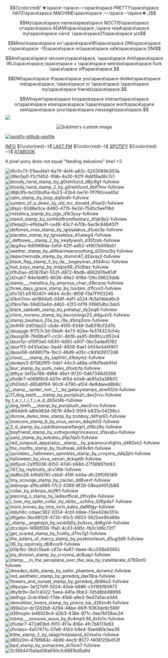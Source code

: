 $${\color{red}⌜★\space─\space──\space\space PRETTY\space\space HATE\space\space MACHINE\space\space ──\space ─\space★⌟}$$

$$My\space\space names\space\space NOCTIS\space\space or\space\space ADAM\space\space ,\space read\space\space my\space\space carrd. \space\space21\space\space y/o$$

$$Minors\space\space on \space\space18\space\space DNI\space\space +\space\space -15\space\space on\space\space safe\space\space DNI$$

$$Anti\space\space recovery\space\space, \space\space Anti\space\space IRLs\space\space,\space\space + \space\space weirdos\space\space fuck \space\space off\space\space.$$

$$DNI\space\space if\space\space you\space\space dislike\space\space me\space\space, \space\space or \space\space \space\space my\space\space friends\space\space.$$

$$Whisper\space\space to\space\space interact\space\space or\space\space else\space\space I\space\space wont\space\space see\space\space your\space\space message\space\space.$$
![](https://komarev.com/ghpvc/?username=xvnoctis&label=hydra+++&color=73682f)
<p align="center">
  <img src="https://gifcity.carrd.co/assets/images/gallery39/6130186d.gif?v=238ae5e6raw=true" alt="Sublime's custom image"/>
</p>

[![spotify-github-profile](https://spotify-github-profile.kittinanx.com/api/view?uid=tn772at7vmvojbim4ltard2yy&cover_image=true&theme=default&show_offline=false&background_color=000000&interchange=false&bar_color=ff0000)](https://github.com/kittinan/spotify-github-profile)



[INFO](https://rentry.co/stigmata/) ${\color{red}─}$ [LAST.FM](https://www.last.fm/user/cybpnk) ${\color{red}─}$ [SPOTIFY](https://open.spotify.com/user/tn772at7vmvojbim4ltard2yy?si=ea17f7a69ce94db5) ${\color{red}─}$ [ATABOOK](https://xvnoctis.atabook.org/)

A pixel pony does not equal "feeding delusions" btw! <3

![d1v0v73-51bed4e1-8a79-4ef4-a63c-5203069b353a](https://github.com/xvnoctis/xvnoctis/assets/126313739/19ffa3af-1f28-4377-b188-0b6a33e6c727)
![d9kn5p0-f1cf1452-3f4b-4a30-921f-8dd18ad8c7c1](https://github.com/xvnoctis/xvnoctis/assets/126313739/54a21827-a262-41ab-8936-0586f5ef58e8)
![bloody_hand_stamp_by_g0reh0und_d8jc6g1-fullview](https://github.com/xvnoctis/xvnoctis/assets/126313739/e4aeae38-1d18-4728-b5b2-f23a7fa3417c)![bloody_hand_stamp_2_by_g0reh0und_dbif7mv-fullview](https://github.com/xvnoctis/xvnoctis/assets/126313739/6af994ce-2dfb-47ab-9448-e87b3e48ebae)![d8jb3fb-bc00bd5a-6a23-43b4-be7d-11f760cea45d](https://github.com/xvnoctis/xvnoctis/assets/126313739/e3ae32ca-6125-4ae8-80b9-f88a827c150b)
![ratm_stamp_by_toop_dq0nd0-fullview](https://github.com/xvnoctis/xvnoctis/assets/126313739/109c30a9-3728-48bf-b27c-c7e090012049)
![system_of_a_down_by_old_mc_donald_d1oei2i-fullview](https://github.com/xvnoctis/xvnoctis/assets/126313739/68948642-d471-4efe-8fb7-f322327d279f)
![drkjiz-9348e0ce-8460-4715-9e2d-75d5c5ee116d](https://github.com/xvnoctis/xvnoctis/assets/126313739/c619c534-4b41-4be3-b65f-12034ab7f28b)
![metallica_stamp_by_izgo_d1b3yuy-fullview](https://github.com/xvnoctis/xvnoctis/assets/126313739/6a68ceeb-62c8-4177-bada-a735d67bf70f)
![staind_stamp_by_sixthkidfromthestarz_d1qk9p2-fullview](https://github.com/xvnoctis/xvnoctis/assets/126313739/089ea180-9c6d-4029-baca-79d30b297373)
![d1eqq2n-ef6daa11-ce48-43c7-b70b-5ac9c848407f](https://github.com/xvnoctis/xvnoctis/assets/126313739/ff23e549-8556-4442-b10d-a88137c70911)
![deftones_rose_stamp_by_ignisalatus_d1ues3a-fullview](https://github.com/xvnoctis/xvnoctis/assets/126313739/09c69bed-e19f-4326-af9f-fce8c93ebe64)
![placebo_stamp_by_ignisalatus_d1uewg4-fullview](https://github.com/xvnoctis/xvnoctis/assets/126313739/ce746486-2bb1-4cc5-bfa4-07d9122e763b)
![_deftones__stamp_2_by_ireallywish_d35fzob-fullview](https://github.com/xvnoctis/xvnoctis/assets/126313739/069ba81f-9867-4e27-ad3f-c9615c121496)![dpg4su-9d0968da-5d1d-42ff-ad52-ef807b008a51](https://github.com/xvnoctis/xvnoctis/assets/126313739/c1b0eda6-882d-41fe-b0d8-dccbc77732d5)![seether_stamp_by_allifearmeansnothing_d20mo5q-fullview](https://github.com/xvnoctis/xvnoctis/assets/126313739/96201ad3-4097-41d5-bcaa-811e7cfd6120)![depechemode_stamp_by_stumm47_d2axay2-fullview](https://github.com/xvnoctis/xvnoctis/assets/126313739/122ff92b-6a78-4e4f-a94c-335045e10b90)
![black_flag_stamp_3_by_da__bogeyman_d344rxc-fullview](https://github.com/xvnoctis/xvnoctis/assets/126313739/5c2e665c-cccd-4eed-85ae-d4c87360f054)![lost_boys_stamp_by_meljoy68_d1o5tez-fullview](https://github.com/xvnoctis/xvnoctis/assets/126313739/a645ef16-1235-46d6-a6d3-36367d7779df)![d1fu5ao-d51876a1-552f-4972-8bd9-d662976e81df](https://github.com/xvnoctis/xvnoctis/assets/126313739/166cb984-3b09-43f8-b348-6d374ede46c4)![d2nqit7-84e1dd65-8036-49e2-819d-126c39623ddb](https://github.com/xvnoctis/xvnoctis/assets/126313739/78493b3f-4145-4060-bc83-0c79bc5123f3)![stamp___metallica_by_amyrose_chan_d1kcqvq-fullview](https://github.com/xvnoctis/xvnoctis/assets/126313739/45b3d8a6-c0e9-49fe-9577-3957e37cf7ab)
![three_days_grace_stamp_by_luxdani_d1fcvx0-fullview](https://github.com/xvnoctis/xvnoctis/assets/126313739/fba27f07-4a76-4e8f-9b25-77610a008e13)![d1v7jt1-b5192401-4644-4c6c-8f08-f3a7f1f03245](https://github.com/xvnoctis/xvnoctis/assets/126313739/ae11f04d-85e0-48bf-899b-403f76bb8bfd)![d1km7mn-eb1864e6-048f-4df1-a524-fb3a1dbbd6c9](https://github.com/xvnoctis/xvnoctis/assets/126313739/08ba7624-f980-4a21-a201-11381d42bc0a)![d1km7kk-59d03a4d-d4b5-42f3-bf19-5f6654bc3ab5](https://github.com/xvnoctis/xvnoctis/assets/126313739/64fafaf7-c402-4a85-9aa3-fe030647b311)![black_sabbath_stamp_by_pohatujr_dy2oq6-fullview](https://github.com/xvnoctis/xvnoctis/assets/126313739/b6031473-39a9-41a0-8e6e-6070d66eb415)![chino_moreno_stamp_by_becomingx23_ddguzv5-fullview](https://github.com/xvnoctis/xvnoctis/assets/126313739/0b8a5298-1d2d-49d2-bb55-b0dbec0c1e7a)![stamp_bauhaus_01a_by_r9a_d5mp5zm-fullview](https://github.com/xvnoctis/xvnoctis/assets/126313739/f03c7058-906c-437b-9a9c-230aa8f8c0c7)![dxfhf4-2d01da22-cbda-45f0-9348-0a8316cf2d7b](https://github.com/xvnoctis/xvnoctis/assets/126313739/5250f930-5e22-49b0-83d9-ece34e286ffe)![dauqygk-91757c3d-0bb6-4e73-82be-fe374323c54c](https://github.com/xvnoctis/xvnoctis/assets/126313739/21c570b7-e641-4046-b68e-419a76f43b4b)![dauvg06-76d9baf7-cc0c-4b18-aa45-6b9fccc952e4](https://github.com/xvnoctis/xvnoctis/assets/126313739/fd3fc0fb-1492-4cb3-b931-eb150488ce72)![dauvfzr-d15ff3a0-b830-4d50-a507-0bc5adad5182](https://github.com/xvnoctis/xvnoctis/assets/126313739/06add78d-9662-422f-98c3-2767d24794f4)![daur1f3-4435a0ac-0ad4-4508-8ae1-bf04e4d4f901](https://github.com/xvnoctis/xvnoctis/assets/126313739/6669bf76-3d29-4c11-9d68-9832fa72f32b)![dauvi08-d49807fa-1bc3-48d9-a05c-c9d1d39172d6](https://github.com/xvnoctis/xvnoctis/assets/126313739/8fcf8c24-d572-4088-b0d2-c5a496e957ff)
![cloud____stamp_by_saphitri_d1keymz-fullview](https://github.com/xvnoctis/xvnoctis/assets/126313739/31658a8a-7b0c-4e5f-bc70-026460478139)
![daokpv3-875829f5-0de1-44c3-a88a-e18d1beb0fa1](https://github.com/xvnoctis/xvnoctis/assets/126313739/84ed3b74-5367-408c-84b7-40fa66dd2e48)![blur_stamp_by_sumi_neko_d1odcfq-fullview](https://github.com/xvnoctis/xvnoctis/assets/126313739/73c4f1c6-6f98-4407-bf5e-000938c9e202)![dtftyq-3e15e786-4968-48e1-9720-0d67346d5568](https://github.com/xvnoctis/xvnoctis/assets/126313739/d05a286b-6c04-401e-83d5-54807ab6be3b)![d1ot8r7-e068f9c8-b07e-4f5d-b0e8-ab91a3a38803](https://github.com/xvnoctis/xvnoctis/assets/126313739/4427660f-e03c-4f4f-9359-3105a97a0c44)![d1d7eb2-d85d6f94-90c9-4790-af04-8e9daeed8b6c](https://github.com/xvnoctis/xvnoctis/assets/126313739/6560c195-a7d0-45af-aa5b-15f555079a28)![_stamp__spider_noir__1__by_galaxystamps_dcwf02d-fullview](https://github.com/xvnoctis/xvnoctis/assets/126313739/b9404f19-69ff-41e6-9839-b366fefa2bfa)![17_![dog_teeth___stamp_by_puniplush_dao2rvu-fullview](https://github.com/xvnoctis/xvnoctis/assets/126313739/61c7d8b9-f193-42a1-b57a-256e81ccae6f)
by_t_e_r_r_i_f_i_e_d_db5ot4b-fullview](https://github.com/xvnoctis/xvnoctis/assets/126313739/c8f23857-c70c-41c9-8492-35be3e370838)![dog_teeth___stamp_by_puniplush_dao2rvu-fullview](https://github.com/xvnoctis/xvnoctis/assets/126313739/3592774d-b72c-4ccc-ac00-55d06478eaba)![df44dr8-a8fe063d-5676-49e3-95f9-b835c04258cc](https://github.com/xvnoctis/xvnoctis/assets/126313739/cf1535e3-06b2-4b0b-b0d7-aebab6b10c0e)![donnie_darko_time_stamp_by_trubbsy_d4fny63-fullview](https://github.com/xvnoctis/xvnoctis/assets/126313739/d2430da3-5eda-49c7-92fc-cf4186c43115)![lovecore_stamp_8_by_virus_xenon_ddqzb03-fullview](https://github.com/xvnoctis/xvnoctis/assets/126313739/60e6369c-125a-4af6-a621-306cd0210cc3)![2_d_stamp_by_cadotheinsanefangirl_d16cz8s-fullview](https://github.com/xvnoctis/xvnoctis/assets/126313739/0c24bd76-66e6-4e14-9017-8f4f94a66d40)![boyfriend_stamp_by_xxthepunkprincessxx_d1axabu-fullview](https://github.com/xvnoctis/xvnoctis/assets/126313739/a691ed7b-251c-480f-9d2c-dce58511ae34)![sanji_stamp_by_kobatsu_d5p7qs5-fullview](https://github.com/xvnoctis/xvnoctis/assets/126313739/7ad08a9b-3a35-4282-adbf-ef68179cdad2)![red_jumpsuit_apparatus__stamp__by_paramourxlights_d460xk2-fullview](https://github.com/xvnoctis/xvnoctis/assets/126313739/e37b309d-4ea1-4be6-95ac-071173e15746)![the_misfits_stamp_by_foulfreak_d49v8rt-fullview](https://github.com/xvnoctis/xvnoctis/assets/126313739/55988ef9-453e-4e56-af2c-be1f82199240)![sprinkles__halloween_sprinkles_stamp_by_crvyons_ddq3jnt-fullview](https://github.com/xvnoctis/xvnoctis/assets/126313739/f3bcd695-4710-425e-a585-deb6d26bc1fc)![halloween_by_virus_xenon_dckqddt-fullview](https://github.com/xvnoctis/xvnoctis/assets/126313739/069901d9-154c-4241-8b77-4e4c1d39e604)![dd5jsnl-2a1f5036-8150-47d0-b68d-27156997bf43](https://github.com/xvnoctis/xvnoctis/assets/126313739/805b5555-374f-44d5-9a20-797cf9ecfe7d)![747_by_reykholtz_dcv14lb-fullview](https://github.com/xvnoctis/xvnoctis/assets/126313739/7fcd128b-2eeb-4f8f-a864-625bf416364e)![da8ho28-bf6d0761-cbb6-419f-b44a-dfc29f0f8369](https://github.com/xvnoctis/xvnoctis/assets/126313739/4cce1dbc-bac1-4fdb-908e-b0669d44bc79)![tiny_scourge_stamp_by_zaclan_dd8vevf-fullview](https://github.com/xvnoctis/xvnoctis/assets/126313739/71a1e5b1-e38b-4400-a058-b96d106311cb)![dabnyqs-af9ca986-f7c2-4399-8f28-08ead40f2b88](https://github.com/xvnoctis/xvnoctis/assets/126313739/fdb803d1-98e1-4944-9bc0-59cef3ee00df)![collar_by_st4mps_dcjfft1-fullview](https://github.com/xvnoctis/xvnoctis/assets/126313739/5cb355c9-f441-4ea4-8bbf-209a5a576215)![piercing_ii_stamp_by_ladieoffical_d1fvy6e-fullview](https://github.com/xvnoctis/xvnoctis/assets/126313739/88fe7d45-9d44-4847-a56c-bc955310fa16)![i_love_my_spike_collar_by_obito__uchiha_d26p4a7-fullview](https://github.com/xvnoctis/xvnoctis/assets/126313739/67e8c8f7-2acd-462d-ad63-4e6a3157e589)![more_knives_by_nine_inch_kales_da96lgy-fullview](https://github.com/xvnoctis/xvnoctis/assets/126313739/4d357f35-88f2-432d-b750-d6c1f67eda80)![ddiyh6c-cdaac362-2054-4cbf-b9ee-f3ee42de351e](https://github.com/xvnoctis/xvnoctis/assets/126313739/5bc99b75-354e-49b6-8ec7-9efe802ae67f)![dftgebr-5bc66128-4730-40c5-8853-5625ee90d86e](https://github.com/xvnoctis/xvnoctis/assets/126313739/8c5b28ed-169c-4a62-9be1-22d3bd2df37f)![_stamp__angelspit_by_xxxklllj0y_kultxxx_dd6gvih-fullview](https://github.com/xvnoctis/xvnoctis/assets/126313739/fadf90b3-ea43-4d19-a5d6-973fff078d24)![dcxzkjm-1696f556-1fa0-4c43-b95c-fb0c1d8c72f7](https://github.com/xvnoctis/xvnoctis/assets/126313739/9f9d2e5e-96a5-4def-aa8d-6e7293da4a80)![get_scared_stamp_by_fruitily_d7hv7g1-fullview](https://github.com/xvnoctis/xvnoctis/assets/126313739/fa0efbd8-79cb-4848-8ca0-efdd89ae01a0)![the_sisters_of_mercy_stamp_by_postmorteum_d5ug3d9-fullview](https://github.com/xvnoctis/xvnoctis/assets/126313739/7f22e4d7-6efa-4c45-8c7d-c4805a584e65)![06_by_squirreiy_db8vvx9-fullview](https://github.com/xvnoctis/xvnoctis/assets/126313739/89b80ab0-eac5-4bb9-8d35-2ac4c4153c4a)![d3lp1bc-5b2c5ba6-c87a-4a87-bbee-8cc058a9340c](https://github.com/xvnoctis/xvnoctis/assets/126313739/f59cf4db-d3eb-4b2a-99f2-6895e9db2515)![joy_division_stamp_by_crvyons_dc8uayl-fullview](https://github.com/xvnoctis/xvnoctis/assets/126313739/0d0fdd29-ccb3-418b-bae6-a1ce4562396f)![stamp___in_the_aeroplane_over_the_sea_by_irateliterate_d793im5-fullview](https://github.com/xvnoctis/xvnoctis/assets/126313739/5bc86303-ce60-496f-ad33-c09f06f5972a)![dresden_dolls_stamp_by_sailor_phantom_durwmz-fullview](https://github.com/xvnoctis/xvnoctis/assets/126313739/d2b8e565-847b-48e5-a27a-e6bc1c810e2d)![red_aesthetic_stamp_by_goredoq_dax18ra-fullview](https://github.com/xvnoctis/xvnoctis/assets/126313739/93952ec4-6386-4df4-b84d-e2d3a235feed)![flowers_and_sunset_stamp_by_goredoq_db9iks2-fullview](https://github.com/xvnoctis/xvnoctis/assets/126313739/e4a761d8-314a-45e2-9d84-59acb51efd28)![d9pzqav-3e127d1f-5524-45eb-b886-c01165f60973](https://github.com/xvnoctis/xvnoctis/assets/126313739/ae37aea5-477f-4dbf-8d38-27cdb19a409f)![dby9r9v-0e7c4022-5aea-44fa-9bb3-7d5d8bb88956](https://github.com/xvnoctis/xvnoctis/assets/126313739/59d61eb2-fe35-4819-87c6-6a0e63344312)![datfxgs-2cdc49a0-f7de-41b8-a9e2-6e47a5ace344](https://github.com/xvnoctis/xvnoctis/assets/126313739/7aeb9bdc-d6e6-4365-a183-585ad5b51146)![demolition_lovers_stamp_by_prince_kai_d26zn4t-fullview](https://github.com/xvnoctis/xvnoctis/assets/126313739/fb64cc05-62be-4453-865f-8c9a1489832c)![d99a2ur-dc12d2b8-4294-48be-961f-5063de9c566f](https://github.com/xvnoctis/xvnoctis/assets/126313739/8f865a33-950b-4aa2-a7db-c3155f544111)![d36mqdv-b46929c4-d2b3-438e-971c-0ee7bf28ac24](https://github.com/xvnoctis/xvnoctis/assets/126313739/d1c1bd31-4c53-401d-86a1-da4914e32469)![stamp___siouxsie_sioux_by_6v4mp1r36_dxfo1n-fullview](https://github.com/xvnoctis/xvnoctis/assets/126313739/9133773a-8426-4743-a9a0-7fc601377e17)![d1vdar7-472d61bd-f0f3-4f7a-816e-4fc7b6113e63](https://github.com/xvnoctis/xvnoctis/assets/126313739/4fd097eb-a81e-4845-8df6-757548c7b524)![d1vdasv-4a57471c-07e8-41b3-b9e4-5beb80e3ee39](https://github.com/xvnoctis/xvnoctis/assets/126313739/f510c1ed-a9b1-494b-b029-3539e610648c)![kittie_stamp_2_by_lalagirlinlalaland_d2xkxhs-fullview](https://github.com/xvnoctis/xvnoctis/assets/126313739/d9d1c058-c95f-476e-8466-23733c6b53cc)![d80iz0m-478f884c-4b96-4ec9-8577-f408125b453f](https://github.com/xvnoctis/xvnoctis/assets/126313739/a6c593c2-d8f1-443d-80c8-f6b54d8e9409)![bpd_stamp_by_sumactree_dc5ice7-fullview](https://github.com/xvnoctis/xvnoctis/assets/126313739/b26c23d1-6c74-4050-9e30-1376b64b352a)
![0c1684415a1ad06a650cfc6681bd5a9d](https://github.com/xvnoctis/xvnoctis/assets/126313739/51848650-a749-4432-a0e3-aab42942df41)


































































